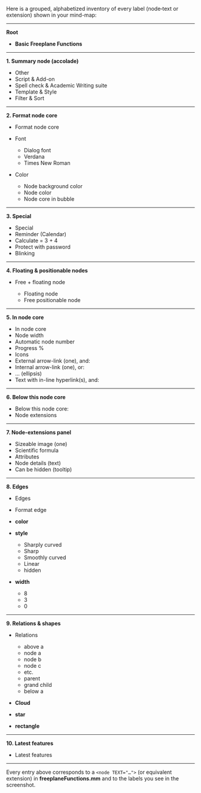 Here is a grouped, alphabetized inventory of every label (node‐text or extension) shown in your mind-map:

---

**Root**

* **Basic Freeplane Functions**

---

**1. Summary node (accolade)**

* Other
* Script & Add-on
* Spell check & Academic Writing suite
* Template & Style
* Filter & Sort

---

**2. Format node core**

* Format node core
* Font

  * Dialog font
  * Verdana
  * Times New Roman
* Color

  * Node background color
  * Node color
  * Node core in bubble

---

**3. Special**

* Special
* Reminder (Calendar)
* Calculate = 3 + 4
* Protect with password
* Blinking

---

**4. Floating & positionable nodes**

* Free + floating node

  * Floating node
  * Free positionable node

---

**5. In node core**

* In node core
* Node width
* Automatic node number
* Progress %
* Icons
* External arrow-link (one), and:
* Internal arrow-link (one), or:
* … (ellipsis)
* Text with in-line hyperlink(s), and:

---

**6. Below this node core**

* Below this node core:
* Node extensions

---

**7. Node-extensions panel**

* Sizeable image (one)
* Scientific formula
* Attributes
* Node details (text)
* Can be hidden (tooltip)

---

**8. Edges**

* Edges
* Format edge
* **color**
* **style**

  * Sharply curved
  * Sharp
  * Smoothly curved
  * Linear
  * hidden
* **width**

  * 8
  * 3
  * 0

---

**9. Relations & shapes**

* Relations

  * above a
  * node a
  * node b
  * node c
  * etc.
  * parent
  * grand child
  * below a
* **Cloud**
* **star**
* **rectangle**

---

**10. Latest features**

* Latest features

---

Every entry above corresponds to a `<node TEXT="…">` (or equivalent extension) in **freeplaneFunctions.mm** and to the labels you see in the screenshot.

